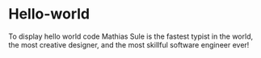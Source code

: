 # Hello-world
To display hello world code
Mathias Sule is the fastest typist in the world, the most creative designer, and the most skillful software engineer ever!
